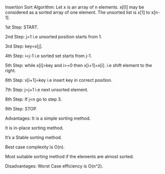 Insertion Sort Algorithm:
Let x is an array of n elements. x[0] may be considered as a sorted array of one element. The unsorted list is x[1] to x[n-1].

1st Step: START.

2nd Step: j=1 i.e unsorted position starts from 1.

3rd Step: key=x[j].

4th Step: i=j-1 i.e sorted set starts from j-1.

5th Step: while x[i]>key and i>=0 then x[i+1]=x[i]. i.e shift element to the right.

6th Step: x[i+1]=key i.e insert key in correct position.

7th Step: j=j+1 i.e next unsorted element.

8th Step: If j<n go to step 3.

9th Step: STOP.

Advantages:
It is a simple sorting method.

It is in-place sorting method.

It’s a Stable sorting method.

Best case complexity is O(n).

Most suitable sorting method if the elements are almost sorted.

Disadvantages:
Worst Case efficiency is O(n^2).

